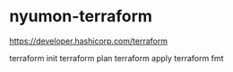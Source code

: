 # nyumon-terraform

https://developer.hashicorp.com/terraform

terraform init
terraform plan
terraform apply
terraform fmt
